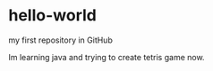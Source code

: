 # hello-world
my first repository in GitHub

Im learning java and trying to create tetris game now.
